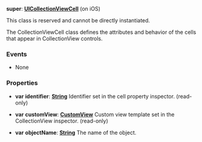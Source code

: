 **super**: **[UICollectionViewCell](UICollectionViewCell.md)** (on iOS)

This class is reserved and cannot be directly instantiated.

The CollectionViewCell class defines the attributes and behavior of the cells that appear in CollectionView controls.

### Events

* None

### Properties

* **var** **identifier**: **[String](../gravity/types.md)**
Identifier set in the cell property inspector. \(read-only\)

* **var** **customView**: **[CustomView](CustomView.md)**
Custom view template set in the CollectionView inspector. \(read-only\)

* **var** **objectName**: **[String](../gravity/types.md)**
The name of the object.





